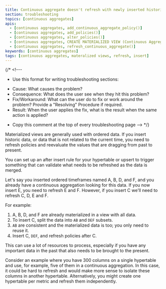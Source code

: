 ```yaml
---
title: Continuous aggregate doesn't refresh with newly inserted historical data
section: troubleshooting
topics: [continuous aggregates]
apis:
  - [continuous aggregates, add_continuous_aggregate_policy()]
  - [continuous aggregates, add_policies()]
  - [continuous aggregates, alter_policies()]
  - [continuous aggregates, CREATE MATERIALIZED VIEW (Continuous Aggregate)]
  - [continuous aggregates, refresh_continuous_aggregate()]
keywords: [continuous aggregates]
tags: [continuous aggregates, materalized views, refresh, insert]
---
```


{/* <!---
* Use this format for writing troubleshooting sections:
 - Cause: What causes the problem?
 - Consequence: What does the user see when they hit this problem?
 - Fix/Workaround: What can the user do to fix or work around the problem? Provide a "Resolving" Procedure if required.
 - Result: When the user applies the fix, what is the result when the same action is applied?
* Copy this comment at the top of every troubleshooting page
--> */}

Materialized views are generally used with ordered data. If you insert historic
data, or data that is not related to the current time, you need to refresh
policies and reevaluate the values that are dragging from past to present.

You can set up an after insert rule for your hypertable or upsert to trigger
something that can validate what needs to be refreshed as the data is merged.

Let's say you inserted ordered timeframes named A, B, D, and F, and you already
have a continuous aggregation looking for this data. If you now insert E, you
need to refresh E and F.  However, if you insert C we'll need to refresh C, D, E
and F.

For example:

1.  A, B, D, and F are already materialized in a view with all data.
1.  To insert C, split the data into `AB` and `DEF` subsets.
1.  `AB` are consistent and the materialized data is too; you only need to
    reuse it.
1.  Insert C, `DEF`, and refresh policies after C.

This can use a lot of resources to process, especially if you have any important
data in the past that also needs to be brought to the present.

Consider an example where you have 300 columns on a single hypertable and use,
for example, five of them in a continuous aggregation. In this case, it could
be hard to refresh and would make more sense to isolate these columns in another
hypertable. Alternatively, you might create one hypertable per metric and
refresh them independently.
